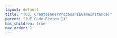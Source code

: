 ```yaml
---
layout: default
title: "(03. CreateInnerProcessPIEGameInstance)"
parent: "(UE Code-Review 🐳)"
has_children: true
nav_order: 1
---
```



